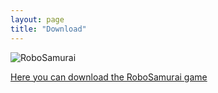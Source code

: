 ```yaml
---
layout: page
title: "Download"
---
```

![RoboSamurai](https://img.itch.zone/aW1nLzYyODQ5MzgucG5n/original/Zh8OKE.png)

[Here you can download the RoboSamurai game](https://metapikachu.itch.io/robosamurai)